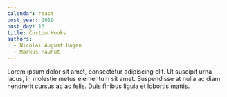 ```yaml
---
calendar: react
post_year: 2019
post_day: 13
title: Custom Hooks
authors:
  - Nicolai August Hagen
  - Markus Rauhut
---
```

Lorem ipsum dolor sit amet, consectetur adipiscing elit. Ut suscipit urna lacus, in molestie metus elementum sit amet. Suspendisse at nulla ac diam hendrerit cursus ac ac felis. Duis finibus ligula et lobortis mattis.
